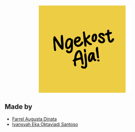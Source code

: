 <p align="center">
    <img src="assets/img/ngekost-aja-logo.png" width="60%">
</p>

## Made by
- [Farrel Augusta Dinata](https://github.com/FarrelAD)
- [Ivansyah Eka Oktaviadi Santoso](https://github.com/I4annet)
